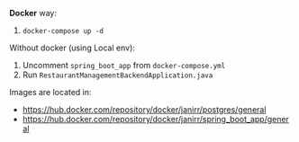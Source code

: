 **Docker** way:
1. `docker-compose up -d`

Without docker (using Local env):
1. Uncomment `spring_boot_app` from `docker-compose.yml`
2. Run `RestaurantManagementBackendApplication.java`

Images are located in:
* https://hub.docker.com/repository/docker/janirr/postgres/general
* https://hub.docker.com/repository/docker/janirr/spring_boot_app/general

